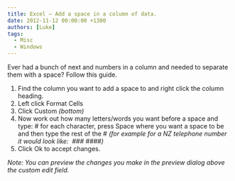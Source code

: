 ```yaml
---
title: Excel – Add a space in a column of data.
date: 2012-11-12 00:00:00 +1300
authors: [Luke]
tags:
  - Misc
  - Windows
---
```


Ever had a bunch of next and numbers in a column and needed to separate them with a space? Follow this guide.

  1. Find the column you want to add a space to and right click the column heading.
  2. Left click Format Cells
  3. Click Custom _(bottom)_
  4. Now work out how many letters/words you want before a space and type: # for each character, press Space where you want a space to be and then type the rest of the # _(for example for a NZ telephone number it would look like:  ### ####)_
  5. Click Ok to accept changes.

_Note: You can preview the changes you make in the preview dialog above the custom edit field._